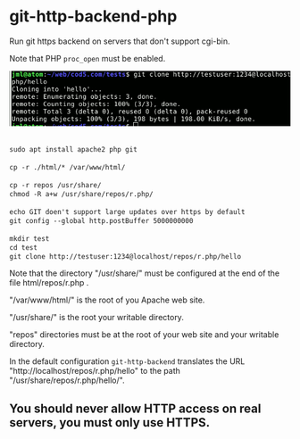# git-http-backend-php

Run git https  backend on servers that don't support cgi-bin. 

Note that PHP ``proc_open`` must be enabled.

![](git.gif)

```

sudo apt install apache2 php git

cp -r ./html/* /var/www/html/
 
cp -r repos /usr/share/
chmod -R a+w /usr/share/repos/r.php/

echo GIT doen't support large updates over https by default
git config --global http.postBuffer 5000000000

mkdir test
cd test
git clone http://testuser:1234@localhost/repos/r.php/hello

```

Note that the directory "/usr/share/" must be configured at the end of  the file html/repos/r.php .


"/var/www/html/" is the root of you Apache web site.


"/usr/share/" is the root your writable directory.


"repos" directories must be at the root of your web site and your writable directory.


In the default configuration ``git-http-backend`` translates the URL "http://localhost/repos/r.php/hello" to the path "/usr/share/repos/r.php/hello/".


## You should never allow HTTP access on real servers, you must only use HTTPS.

